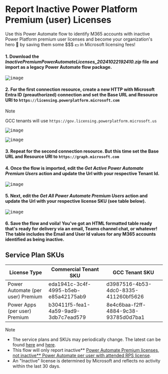 # Report Inactive Power Platform Premium (user) Licenses
Use this Power Automate flow to identify M365 accounts with inactive Power Platform premium user licenses and become your organization's hero 🦸 by saving them some $$$ 💵 in Microsoft licensing fees!

#### 1. Download the _InactivePremiumPowerAutomateLicenses_20241022192410.zip_ file and import as a legacy Power Automate flow package.

<kbd> ![image](https://github.com/user-attachments/assets/c09b3f6e-b2da-472b-8adc-ce4fc81634a9) </kbd>
#### 2. For the first connection resource, create a new HTTP with Microsoft Entra ID (preauthorized) connection and set the Base URL and Resource URI to `https://licensing.powerplatform.microsoft.com`
> [!NOTE]
> GCC tenants will use `https://gov.licensing.powerplatform.microsoft.us`

<kbd>![image](https://github.com/user-attachments/assets/00b94e6f-ae29-4194-b721-c91eb3563924)</kbd>

<kbd>![image](https://github.com/user-attachments/assets/89533526-1ddc-4c26-8f00-796c5f177341)</kbd>

#### 3. Repeat for the second connection resource. But this time set the Base URL and Resource URI to `https://graph.microsoft.com`

#### 4. Once the flow is imported, edit the _Get Active Power Automate Premium Users_ action and update the Url with your respective Tenant Id.
<kbd>![image](https://github.com/user-attachments/assets/64349b18-dc73-4ed0-b2ae-cb0140fa624d)</kbd>

#### 5. Next, edit the _Get All Power Automate Premium Users_ action and update the Url with your respective license SKU (see table below).
<kbd>![image](https://github.com/user-attachments/assets/6e77d652-c76e-4cc7-a1ac-e504b32fd142)</kbd>

#### 6. Save the flow and voila! You've got an HTML formatted table ready that's ready for delivery via an email, Teams channel chat, or whatever! The table includes the Email and User Id values for any M365 accounts identified as being inactive. 

## <a name="getLicenseSKU">Service Plan SKUs</a>
| License Type | Commercial Tenant SKU | GCC Tenant SKU |
| --- | --- | --- |
| Power Automate (per user) Premium | eda1941c-3c4f-4995-b5eb-e85a42175ab9 | d3987516-4b53-4dc0-8335-411260bf5626 |
| Power Apps (per user) Premium | b30411f5-fea1-4a59-9ad9-3db7c7ead579 | 8e4c6baa-f2ff-4884-9c38-93785d0d7ba1 |

> [!NOTE]
> + The service plans and SKUs may periodically change. The latest can be found [here](https://learn.microsoft.com/en-us/entra/identity/users/licensing-service-plan-reference) and [here](https://download.microsoft.com/download/e/3/e/e3e9faf2-f28b-490a-9ada-c6089a1fc5b0/Product%20names%20and%20service%20plan%20identifiers%20for%20licensing.csv).
> + This flow will only report inactive** [Power Automate Premium licenses, not inactive** Power Automate per user with attended RPS license](https://learn.microsoft.com/en-us/power-platform/admin/power-automate-licensing/faqs#how-is-power-automate-premium-license-different-from-power-automate-per-user-with-attended-rpa-license).
> + An "Inactive" license is determined by Microsoft and reflects no activity within the last 30 days. 



